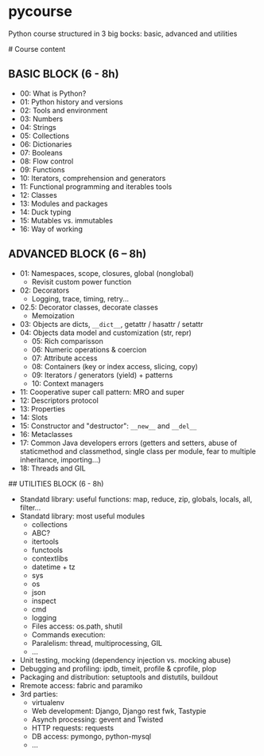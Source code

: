 pycourse
========

Python course structured in 3 big bocks: basic, advanced and utilities


# Course content


## BASIC BLOCK (6 - 8h)

* 00: What is Python?
* 01: Python history and versions
* 02: Tools and environment
* 03: Numbers
* 04: Strings
* 05: Collections
* 06: Dictionaries
* 07: Booleans
* 08: Flow control
* 09: Functions
* 10: Iterators, comprehension and generators
* 11: Functional programming and iterables tools
* 12: Classes
* 13: Modules and packages
* 14: Duck typing
* 15: Mutables vs. immutables
* 16: Way of working


## ADVANCED BLOCK (6 – 8h)

* 01: Namespaces, scope, closures, global (nonglobal)
    * Revisit custom power function 
* 02: Decorators
    * Logging, trace, timing, retry...
* 02.5: Decorator classes, decorate classes
    * Memoization
* 03: Objects are dicts, `__dict__`, getattr / hasattr / setattr
* 04: Objects data model and customization (str, repr)
  * 05: Rich comparisson
  * 06: Numeric operations & coercion
  * 07: Attribute access
  * 08: Containers (key or index access, slicing, copy)
  * 09: Iterators / generators (yield) + patterns
  * 10: Context managers
* 11: Cooperative super call pattern: MRO and super
* 12: Descriptors protocol
* 13: Properties
* 14: Slots
* 15: Constructor and "destructor": `__new__` and `__del__`
* 16: Metaclasses
* 17: Common Java developers errors (getters and setters, abuse of staticmethod and classmethod, single class per module, fear to multiple inheritance, importing...)
* 18: Threads and GIL


## UTILITIES BLOCK (6 - 8h)

* Standatd library: useful functions: map, reduce, zip, globals, locals, all, filter…
* Standatd library: most useful modules
  * collections
  * ABC?
  * itertools
  * functools
  * contextlibs
  * datetime + tz
  * sys
  * os
  * json
  * inspect
  * cmd
  * logging
  * Files access: os.path, shutil
  * Commands execution: 
  * Paralelism: thread, multiprocessing, GIL
  * …
* Unit testing, mocking (dependency injection vs. mocking abuse)
* Debugging and profiling: ipdb, timeit, profile & cprofile, plop
* Packaging and distribution: setuptools and distutils, buildout
* Rremote access: fabric and paramiko
* 3rd parties:
  * virtualenv
  * Web development: Django, Django rest fwk, Tastypie
  * Asynch processing: gevent and Twisted
  * HTTP requests: requests
  * DB access: pymongo, python-mysql
  * …
